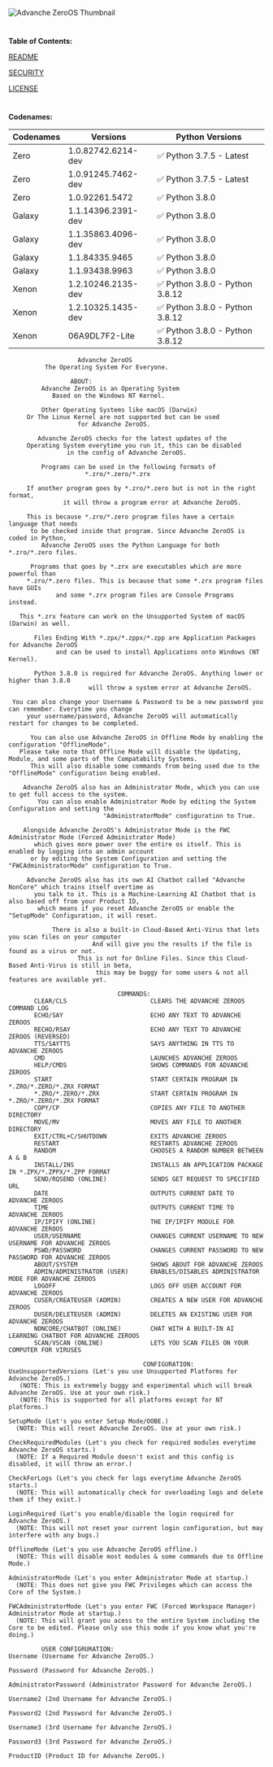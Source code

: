 ![Advanche ZeroOS Thumbnail](https://i.imgur.com/1nywSkr.jpg)
#
**Table of Contents:**

[README](https://github.com/Ghostedoryx/ZeroOS/blob/main/README.md)

[SECURITY](https://github.com/Ghostedoryx/ZeroOS/blob/main/SECURITY.md)

[LICENSE](https://github.com/Ghostedoryx/ZeroOS/blob/main/LICENSE)
#
**Codenames:**

| Codenames | Versions             | Python Versions                  |
| --------- | -------------------- | -------------------------------- |
| Zero      | 1.0.82742.6214-dev   | ✅ Python 3.7.5 - Latest        |
| Zero      | 1.0.91245.7462-dev   | ✅ Python 3.7.5 - Latest        |
| Zero      | 1.0.92261.5472       | ✅ Python 3.8.0                 |
| Galaxy    | 1.1.14396.2391-dev   | ✅ Python 3.8.0                 |
| Galaxy    | 1.1.35863.4096-dev   | ✅ Python 3.8.0                 |
| Galaxy    | 1.1.84335.9465       | ✅ Python 3.8.0                 |
| Galaxy    | 1.1.93438.9963       | ✅ Python 3.8.0                 |
| Xenon     | 1.2.10246.2135-dev   | ✅ Python 3.8.0 - Python 3.8.12 |
| Xenon     | 1.2.10325.1435-dev   | ✅ Python 3.8.0 - Python 3.8.12 |
| Xenon     | 06A9DL7F2-Lite       | ✅ Python 3.8.0 - Python 3.8.12 |

                       Advanche ZeroOS
              The Operating System For Everyone.
                              
		             ABOUT:
             Advanche ZeroOS is an Operating System
                Based on the Windows NT Kernel.

             Other Operating Systems like macOS (Darwin)
         Or The Linux Kernel are not supported but can be used
                       for Advanche ZeroOS.

            Advanche ZeroOS checks for the latest updates of the
         Operating System everytime you run it, this can be disabled
                    in the config of Advanche ZeroOS.

             Programs can be used in the following formats of
                         *.zro/*.zero/*.zrx

         If another program goes by *.zro/*.zero but is not in the right format,
                   it will throw a program error at Advanche ZeroOS.

         This is because *.zro/*.zero program files have a certain language that needs
          to be checked inside that program. Since Advanche ZeroOS is coded in Python,
             Advanche ZeroOS uses the Python Language for both *.zro/*.zero files.

          Programs that goes by *.zrx are executables which are more powerful than
         *.zro/*.zero files. This is because that some *.zrx program files have GUIs
                 and some *.zrx program files are Console Programs instead.

       This *.zrx feature can work on the Unsupported System of macOS (Darwin) as well.

           Files Ending With *.zpx/*.zppx/*.zpp are Application Packages for Advanche ZeroOS
                 and can be used to install Applications onto Windows (NT Kernel).

           Python 3.8.0 is required for Advanche ZeroOS. Anything lower or higher than 3.8.0
                          will throw a system error at Advanche ZeroOS.

     You can also change your Username & Password to be a new password you can remember. Everytime you change
         your username/password, Advanche ZeroOS will automatically restart for changes to be completed.
 
          You can also use Advanche ZeroOS in Offline Mode by enabling the configuration "OfflineMode".
       Please take note that Offline Mode will disable the Updating, Module, and some parts of the Compatability Systems.
          This will also disable some commands from being used due to the "OfflineMode" configuration being enabled.
 
        Advanche ZeroOS also has an Administrator Mode, which you can use to get full access to the system.
            You can also enable Administrator Mode by editing the System Configuration and setting the
                              "AdministratorMode" configuration to True.   
 
        Alongside Advanche ZeroOS's Administrator Mode is the FWC Administrator Mode (Forced Administrator Mode)
           which gives more power over the entire os itself. This is enabled by logging into an admin account
          or by editing the System Configuration and setting the "FWCAdministratorMode" configuration to True.
 
         Advanche ZeroOS also has its own AI Chatbot called "Advanche NonCore" which trains itself overtime as
           you talk to it. This is a Machine-Learning AI Chatbot that is also based off from your Product ID,
            which means if you reset Advanche ZeroOS or enable the "SetupMode" Configuration, it will reset.
 
                There is also a built-in Cloud-Based Anti-Virus that lets you scan files on your computer
                           And will give you the results if the file is found as a virus or not.
                       This is not for Online Files. Since this Cloud-Based Anti-Virus is still in beta,
                            this may be buggy for some users & not all features are available yet.

                                  COMMANDS:
           CLEAR/CLS                       CLEARS THE ADVANCHE ZEROOS COMMAND LOG
           ECHO/SAY                        ECHO ANY TEXT TO ADVANCHE ZEROOS
           RECHO/RSAY                      ECHO ANY TEXT TO ADVANCHE ZEROOS (REVERSED)
           TTS/SAYTTS                      SAYS ANYTHING IN TTS TO ADVANCHE ZEROOS
           CMD                             LAUNCHES ADVANCHE ZEROOS
           HELP/CMDS                       SHOWS COMMANDS FOR ADVANCHE ZEROOS
           START                           START CERTAIN PROGRAM IN *.ZRO/*.ZERO/*.ZRX FORMAT
           *.ZRO/*.ZERO/*.ZRX              START CERTAIN PROGRAM IN *.ZRO/*.ZERO/*.ZRX FORMAT
           COPY/CP                         COPIES ANY FILE TO ANOTHER DIRECTORY
           MOVE/MV                         MOVES ANY FILE TO ANOTHER DIRECTORY
           EXIT/CTRL+C/SHUTDOWN            EXITS ADVANCHE ZEROOS
           RESTART                         RESTARTS ADVANCHE ZEROOS
           RANDOM                          CHOOSES A RANDOM NUMBER BETWEEN A & B
           INSTALL/INS                     INSTALLS AN APPLICATION PACKAGE IN *.ZPX/*.ZPPX/*.ZPP FORMAT
           SEND/RQSEND (ONLINE)            SENDS GET REQUEST TO SPECIFIED URL
           DATE                            OUTPUTS CURRENT DATE TO ADVANCHE ZEROOS
           TIME                            OUTPUTS CURRENT TIME TO ADVANCHE ZEROOS
           IP/IPIFY (ONLINE)               THE IP/IPIFY MODULE FOR ADVANCHE ZEROOS
           USER/USERNAME                   CHANGES CURRENT USERNAME TO NEW USERNAME FOR ADVANCHE ZEROOS 
           PSWD/PASSWORD                   CHANGES CURRENT PASSWORD TO NEW PASSWORD FOR ADVANCHE ZEROOS
           ABOUT/SYSTEM                    SHOWS ABOUT FOR ADVANCHE ZEROOS
           ADMIN/ADMINISTRATOR (USER)      ENABLES/DISABLES ADMINISTRATOR MODE FOR ADVANCHE ZEROOS
           LOGOFF                          LOGS OFF USER ACCOUNT FOR ADVANCHE ZEROOS
           CUSER/CREATEUSER (ADMIN)        CREATES A NEW USER FOR ADVANCHE ZEROOS
           DUSER/DELETEUSER (ADMIN)        DELETES AN EXISTING USER FOR ADVANCHE ZEROOS
           NONCORE/CHATBOT (ONLINE)        CHAT WITH A BUILT-IN AI LEARNING CHATBOT FOR ADVANCHE ZEROOS
           SCAN/VSCAN (ONLINE)             LETS YOU SCAN FILES ON YOUR COMPUTER FOR VIRUSES

                                         CONFIGURATION:
    UseUnsupportedVersions (Let's you use Unsupported Platforms for Advanche ZeroOS.)
       (NOTE: This is extremely buggy and experimental which will break Advanche ZeroOS. Use at your own risk.)
       (NOTE: This is supported for all platforms except for NT platforms.)

    SetupMode (Let's you enter Setup Mode/OOBE.)
      (NOTE: This will reset Advanche ZeroOS. Use at your own risk.)

    CheckRequiredModules (Let's you check for required modules everytime Advanche ZeroOS starts.)
      (NOTE: If a Required Module doesn't exist and this config is disabled, it will throw an error.)

    CheckForLogs (Let's you check for logs everytime Advanche ZeroOS starts.)
      (NOTE: This will automatically check for overloading logs and delete them if they exist.)

    LoginRequired (Let's you enable/disable the login required for Advanche ZeroOS.)
      (NOTE: This will not reset your current login configuration, but may interfere with any bugs.)

    OfflineMode (Let's you use Advanche ZeroOS offline.)
      (NOTE: This will disable most modules & some commands due to Offline Mode.)
 
    AdministratorMode (Let's you enter Administrator Mode at startup.)
      (NOTE: This does not give you FWC Privileges which can access the Core of the System.)
 
    FWCAdministratorMode (Let's you enter FWC (Forced Workspace Manager) Administrator Mode at startup.)
      (NOTE: This will grant you acess to the entire System including the Core to be edited. Please only use this mode if you know what you're doing.)

             USER CONFIGRURATION:
    Username (Username for Advanche ZeroOS.)

    Password (Password for Advanche ZeroOS.)

    AdministratorPassword (Administrator Password for Advanche ZeroOS.)
 
    Username2 (2nd Username for Advanche ZeroOS.)
 
    Password2 (2nd Password for Advanche ZeroOS.)

    Username3 (3rd Username for Advanche ZeroOS.)
 
    Password3 (3rd Password for Advanche ZeroOS.)
 
    ProductID (Product ID for Advanche ZeroOS.)
